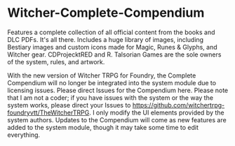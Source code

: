 # Witcher-Complete-Compendium
Features a complete collection of all official content from the books and DLC PDFs. 
It's all there.
Includes a huge library of images, including Bestiary images and custom icons made for Magic, Runes & Glyphs, and Witcher gear.
CDProjecktRED and R. Talsorian Games are the sole owners of the system, rules, and artwork. 

With the new version of Witcher TRPG for Foundry, the Complete Compendium will no longer be integrated into the system module due to licensing issues. Please direct Issues for the Compendium here. Please note that I am not a coder; if you have issues with the system or the way the system works, please direct your Issues to https://github.com/witchertrpg-foundryvtt/TheWitcherTRPG. I only modify the UI elements provided by the system authors.
Updates to the Compendium will come as new features are added to the system module, though it may take some time to edit everything.
